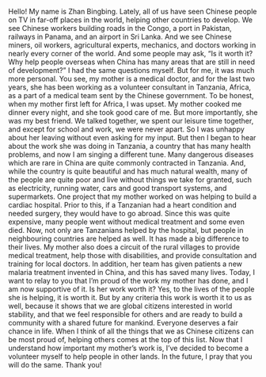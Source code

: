 Hello! My name is Zhan Bingbing.
Lately, all of us have seen Chinese people on TV in far-off places in the world, helping other countries to develop. We see Chinese workers building roads in the Congo, a port in Pakistan, railways in Panama, and an airport in Sri Lanka. And we see Chinese miners, oil workers, agricultural experts, mechanics, and doctors working in nearly every corner of the world. And some people may ask, “Is it worth it? Why help people overseas when China has many areas that are still in need of development?”
I had the same questions myself. But for me, it was much more personal. You see, my mother is a medical doctor, and for the last two years, she has been working as a volunteer consultant in Tanzania, Africa, as a part of a medical team sent by the Chinese government.
To be honest, when my mother first left for Africa, I was upset. My mother cooked me dinner every night, and she took good care of me. But more importantly, she was my best friend. We talked together, we spent our leisure time together, and except for school and work, we were never apart. So I was unhappy about her leaving without even asking for my input.
But then I began to hear about the work she was doing in Tanzania, a country that has many health problems, and now I am singing a different tune. Many dangerous diseases which are rare in China are quite commonly contracted in Tanzania. And, while the country is quite beautiful and has much natural wealth, many of the people are quite poor and live without things we take for granted, such as electricity, running water, cars and good transport systems, and supermarkets. One project that my mother worked on was helping to build a cardiac hospital. Prior to this, if a Tanzanian had a heart condition and needed surgery, they would have to go abroad. Since this was quite expensive, many people went without medical treatment and some even died. Now, not only are Tanzanians helped by the hospital, but people in neighbouring countries are helped as well. It has made a big difference to their lives. My mother also does a circuit of the rural villages to provide medical treatment, help those with disabilities, and provide consultation and training for local doctors. In addition, her team has given patients a new malaria treatment invented in China, and this has saved many lives.
Today, I want to relay to you that I’m proud of the work my mother has done, and I am now supportive of it. Is her work worth it? Yes, to the lives of the people she is helping, it is worth it.
But by any criteria this work is worth it to us as well, because it shows that we are global citizens interested in world stability, and that we feel responsible for others and are ready to build a community with a shared future for mankind. Everyone deserves a fair chance in life. When I think of all the things that we as Chinese citizens can be most proud of, helping others comes at the top of this list. Now that I understand how important my mother’s work is, I’ve decided to become a volunteer myself to help people in other lands. In the future, I pray that you will do the same.
Thank you!